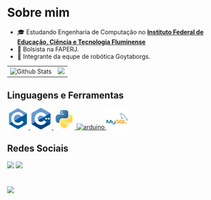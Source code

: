 # Sobre mim
- 🎓 Estudando Engenharia de Computação no <strong><a href="https://portal1.iff.edu.br/nossos-campi/campos-centro">Instituto Federal de Educação, Ciência e Tecnologia Fluminense</a></strong></li>
- 💼 Bolsista na FAPERJ.
- 🤖 Integrante da equpe de robótica Goytaborgs.




<table>
    <tr>
        <td>
        <img
            align="left"
            src="https://github-readme-stats.vercel.app/api?username=FredericoVianaa&theme=dracula&show_icons=true"
            alt="Github Stats"
        />
        </td>
        <td>
        </div>
  <img <img loading="lazy" height="130em" src="https://github-readme-stats.vercel.app/api/top-langs/?username=FredericoVianaa&layout=compact&langs_count=7&theme=dracula"/>
</div>
 
<div>
        </td>
    </tr>
</table>





## Linguagens e Ferramentas

<p align="left"> </a> <a href="https://www.cprogramming.com/" target="_blank" rel="noreferrer"> <img src="https://raw.githubusercontent.com/devicons/devicon/master/icons/c/c-original.svg" alt="c" width="50" height="50"/> </a> <a href="https://www.w3schools.com/cpp/" target="_blank" rel="noreferrer"> <img src="https://raw.githubusercontent.com/devicons/devicon/master/icons/cplusplus/cplusplus-original.svg" alt="cplusplus" width="50" height="50"/> </a></a> <a href="https://www.python.org" target="_blank" rel="noreferrer"> <img src="https://raw.githubusercontent.com/devicons/devicon/master/icons/python/python-original.svg" alt="python" width="50" height="50"/>
<a href="https://www.arduino.cc/" target="_blank" rel="noreferrer"> <img src="https://cdn.worldvectorlogo.com/logos/arduino-1.svg" alt="arduino" width="50" height="50"/>  
<a href="https://www.mysql.com/" target="_blank" rel="noreferrer"> <img src="https://raw.githubusercontent.com/devicons/devicon/master/icons/mysql/mysql-original-wordmark.svg" alt="mysql" width="50" height="50"/>  </a> </p>


## Redes Sociais
<div>
  <a href="https://instagram.com/Viana.fredd" target="_blank"><img src="https://img.shields.io/badge/-Instagram-%23E4405F?style=for-the-badge&logo=instagram&logoColor=white" target="_blank"></a>
  <a href="https://www.linkedin.com/in/frederico-v-bab29b10a/" target="_blank"><img src="https://img.shields.io/badge/-LinkedIn-%230077B5?style=for-the-badge&logo=linkedin&logoColor=white" target="_blank"></a> 
  
</div>

#
<img src="https://user-images.githubusercontent.com/74038190/225813708-98b745f2-7d22-48cf-9150-083f1b00d6c9.gif" width="800">
<br><br>
